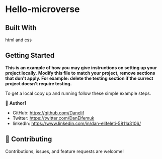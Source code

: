 # Hello-microverse

## Built With

html and css

## Getting Started

**This is an example of how you may give instructions on setting up your project locally.**
**Modify this file to match your project, remove sections that don't apply. For example: delete the testing section if the currect project doesn't require testing.**

To get a local copy up and running follow these simple example steps.

👤 **Author1**

- GitHub: https://github.com/Danelif
- Twitter: https://twitter.com/DanElfemuk
- linkedIn: https://www.linkedin.com/in/dan-elifeleti-5811a3106/

## 🤝 Contributing

Contributions, issues, and feature requests are welcome!
